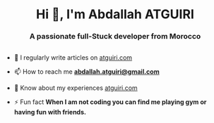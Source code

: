 <h1 align="center">Hi 👋, I'm Abdallah ATGUIRI</h1>
<h3 align="center">A passionate full-Stuck developer from Morocco</h3>

<p align="left"> <a href="https://twitter.com/" target="blank"><img src="https://img.shields.io/twitter/follow/?logo=twitter&style=for-the-badge" alt="" /></a> </p>

- 📝 I regularly write articles on [atguiri.com]([atguiri.com](https://abdallah-atguiri.github.io/portfolio/))

- 📫 How to reach me **abdallah.atguiri@gmail.com**

- 📄 Know about my experiences [atguiri.com]([atguiri.com](https://abdallah-atguiri.github.io/portfolio/))

- ⚡ Fun fact **When I am not coding you can find me playing gym or having fun with friends.**

